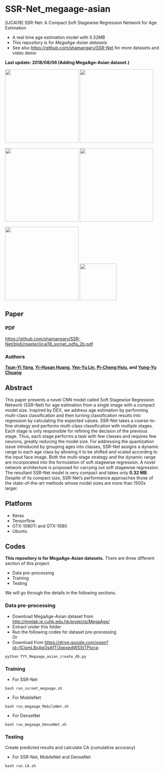 # SSR-Net_megaage-asian
[IJCAI18] SSR-Net: A Compact Soft Stagewise Regression Network for Age Estimation 
  * A real time age estimation model with 0.32MB
  * This repository is for *MegaAge-Asian datasets*
  * See also https://github.com/shamangary/SSR-Net for more datasets and video demo

**Last update: 2018/08/06 (Adding MegaAge-Asian dataset.)**

<img src="https://media.giphy.com/media/ygBDe4FIU4Cybbfh2N/giphy.gif" height="240"/> <img src="https://media.giphy.com/media/bZvHMOp2hBsusr96fa/giphy.gif" height="240"/> 

<img src="https://github.com/shamangary/SSR-Net/blob/master/demo/TGOP_tvbs.png" height="240"/> <img src="https://github.com/shamangary/SSR-Net/blob/master/demo/the_flash_cast.png" height="240"/>

<img src="https://github.com/shamangary/SSR-Net/blob/master/table1.png" height="240"/>

<img src="https://github.com/b02901145/SSR-Net_megaage-asian/blob/master/paper_images/magaage_asian_CA.png" height=120>

## Paper
### PDF
https://github.com/shamangary/SSR-Net/blob/master/ijcai18_ssrnet_pdfa_2b.pdf
### Authors
**[Tsun-Yi Yang](http://shamangary.logdown.com/), [Yi-Husan Huang](https://github.com/b02901145), [Yen-Yu Lin](https://www.citi.sinica.edu.tw/pages/yylin/index_zh.html), [Pi-Cheng Hsiu](https://www.citi.sinica.edu.tw/pages/pchsiu/index_en.html), and [Yung-Yu Chuang](https://www.csie.ntu.edu.tw/~cyy/)**

## Abstract
This paper presents a novel CNN model called Soft Stagewise Regression Network (SSR-Net) for age estimation from a single image with a compact model size. Inspired by DEX, we address age estimation by performing multi-class classification and then turning classification results into regression by calculating the expected values. SSR-Net takes a coarse-to-fine strategy and performs multi-class classification with multiple stages. Each stage is only responsible for refining the decision of the previous stage. Thus, each stage performs a task with few classes and requires few neurons, greatly reducing the model size. For addressing the quantization issue introduced by grouping ages into classes, SSR-Net assigns a dynamic range to each age class by allowing it to be shifted and scaled according to the input face image. Both the multi-stage strategy and the dynamic range are incorporated into the formulation of soft stagewise regression. A novel network architecture is proposed for carrying out soft stagewise regression. The resultant SSR-Net model is very compact and takes only **0.32 MB**. Despite of its compact size, SSR-Net’s performance approaches those of the state-of-the-art methods whose model sizes are more than 1500x larger.

## Platform
+ Keras
+ Tensorflow
+ GTX-1080Ti and GTX-1080
+ Ubuntu

## Codes
**This repository is for MegaAge-Asian datasets.**
There are three different section of this project.
+ Data pre-processing
+ Training
+ Testing

We will go through the details in the following sections.


### Data pre-processing
+ Download MegaAge-Asian dataset from http://mmlab.ie.cuhk.edu.hk/projects/MegaAge/
+ Extract under this folder
+ Run the following codes for dataset pre-processing  
Or  
+ Download from https://drive.google.com/open?id=1CismL8x4gi3sAfTi3qpxedWSStTPsrcp
```
python TYY_Megaage_asian_create_db.py
```

### Training
+ For SSR-Net
```
bash run_ssrnet_megaage.sh
```
+ For MobileNet
```
bash run_megaage_MobileNet.sh
```
+ For DenseNet
```
bash run_megaage_DenseNet.sh
```

### Testing
Create predicted results and calculate CA (cumulative accuracy)
+ For SSR-Net, MobileNet and DenseNet
```
bash run_CA.sh
```
